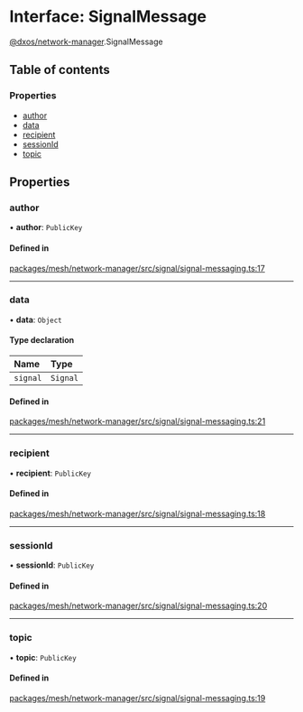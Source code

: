 # Interface: SignalMessage

[@dxos/network-manager](../modules/dxos_network_manager.md).SignalMessage

## Table of contents

### Properties

- [author](dxos_network_manager.SignalMessage.md#author)
- [data](dxos_network_manager.SignalMessage.md#data)
- [recipient](dxos_network_manager.SignalMessage.md#recipient)
- [sessionId](dxos_network_manager.SignalMessage.md#sessionid)
- [topic](dxos_network_manager.SignalMessage.md#topic)

## Properties

### author

• **author**: `PublicKey`

#### Defined in

[packages/mesh/network-manager/src/signal/signal-messaging.ts:17](https://github.com/dxos/dxos/blob/32ae9b579/packages/mesh/network-manager/src/signal/signal-messaging.ts#L17)

___

### data

• **data**: `Object`

#### Type declaration

| Name | Type |
| :------ | :------ |
| `signal` | `Signal` |

#### Defined in

[packages/mesh/network-manager/src/signal/signal-messaging.ts:21](https://github.com/dxos/dxos/blob/32ae9b579/packages/mesh/network-manager/src/signal/signal-messaging.ts#L21)

___

### recipient

• **recipient**: `PublicKey`

#### Defined in

[packages/mesh/network-manager/src/signal/signal-messaging.ts:18](https://github.com/dxos/dxos/blob/32ae9b579/packages/mesh/network-manager/src/signal/signal-messaging.ts#L18)

___

### sessionId

• **sessionId**: `PublicKey`

#### Defined in

[packages/mesh/network-manager/src/signal/signal-messaging.ts:20](https://github.com/dxos/dxos/blob/32ae9b579/packages/mesh/network-manager/src/signal/signal-messaging.ts#L20)

___

### topic

• **topic**: `PublicKey`

#### Defined in

[packages/mesh/network-manager/src/signal/signal-messaging.ts:19](https://github.com/dxos/dxos/blob/32ae9b579/packages/mesh/network-manager/src/signal/signal-messaging.ts#L19)
